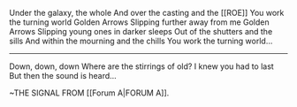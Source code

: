 Under the galaxy, the whole
And over the casting and the [[ROE]]
You work the turning world
Golden Arrows
Slipping further away from me
Golden Arrows
Slipping young ones in darker sleeps
Out of the shutters and the sills
And within the mourning and the chills
You work the turning world...

---

Down, down, down
Where are the stirrings of old?
I knew you had to last
But then the sound is heard...

~THE SIGNAL FROM [[Forum A|FORUM A]].
